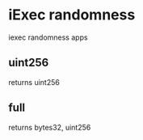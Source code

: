 # iExec randomness
 iexec randomness apps

## uint256
returns uint256

## full
returns bytes32, uint256

